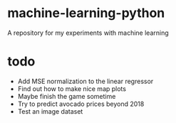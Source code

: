 # machine-learning-python
A repository for my experiments with machine learning

# todo
- Add MSE normalization to the linear regressor
- Find out how to make nice map plots
- Maybe finish the game sometime
- Try to predict avocado prices beyond 2018
- Test an image dataset
